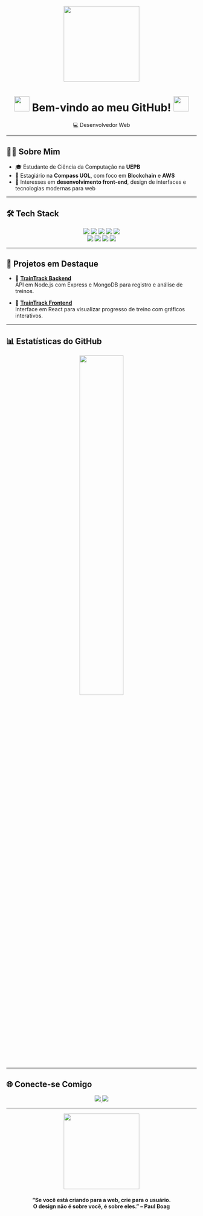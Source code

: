 <p align="center">
  <img src="https://i.pinimg.com/originals/d7/64/84/d76484f755763b87d45ec9c56e21b37c.gif" width="200"/>
</p>

<h1 align="center">
  <img src="https://i.pinimg.com/originals/58/a3/48/58a3489b4e73faae781a78e842c5a21a.gif" width="40" />
  Bem-vindo ao meu GitHub!
  <img src="https://i.pinimg.com/originals/47/c9/55/47c9552e5cc72583c617c30cd378fbf0.gif" width="40" />
</h1>

<p align="center">💻 Desenvolvedor Web </p>

---

## 🧑‍💻 Sobre Mim

- 🎓 Estudante de Ciência da Computação na **UEPB**
- 🚀 Estagiário na **Compass UOL**, com foco em **Blockchain** e **AWS**
- 🎯 Interesses em **desenvolvimento front-end**, design de interfaces e tecnologias modernas para web

---

## 🛠️ Tech Stack

<p align="center">
  <img src="https://img.shields.io/badge/Java-red?style=for-the-badge&logo=java&logoColor=white" />
  <img src="https://img.shields.io/badge/HTML5-orange?style=for-the-badge&logo=html5&logoColor=white" />
  <img src="https://img.shields.io/badge/CSS3-blue?style=for-the-badge&logo=css3&logoColor=white" />
  <img src="https://img.shields.io/badge/JavaScript-yellow?style=for-the-badge&logo=javascript&logoColor=black" />
  <img src="https://img.shields.io/badge/Python-333?style=for-the-badge&logo=python&logoColor=white" />
  <br />
  <img src="https://img.shields.io/badge/Express.js-black?style=for-the-badge&logo=express&logoColor=white" />
  <img src="https://img.shields.io/badge/MongoDB-4EA94B?style=for-the-badge&logo=mongodb&logoColor=white" />
  <img src="https://img.shields.io/badge/React-20232A?style=for-the-badge&logo=react&logoColor=61DAFB" />
  <img src="https://img.shields.io/badge/TailwindCSS-06B6D4?style=for-the-badge&logo=tailwindcss&logoColor=white" />
</p>

---

## 📌 Projetos em Destaque

- 🚀 [**TrainTrack Backend**](https://github.com/arlissondiogo/backend-traintrack)  
  API em Node.js com Express e MongoDB para registro e análise de treinos.

- 🎨 [**TrainTrack Frontend**](https://github.com/arlissondiogo/frontend-traintrack)  
  Interface em React para visualizar progresso de treino com gráficos interativos.

---

## 📊 Estatísticas do GitHub

<p align="center">
  <img src="https://github-readme-stats.vercel.app/api?username=arlissondiogo&show_icons=true&theme=tokyonight&hide_border=true" width="48%" />
</p>

---

## 🌐 Conecte-se Comigo

<p align="center">
  <a href="https://www.linkedin.com/in/árlisson-diôgo-7991a8265">
    <img src="https://img.shields.io/badge/LinkedIn-0A66C2?style=for-the-badge&logo=linkedin&logoColor=white"/>
  </a>
  <a href="https://www.instagram.com/arlissondiogo/">
    <img src="https://img.shields.io/badge/Instagram-E4405F?style=for-the-badge&logo=instagram&logoColor=white"/>
  </a>
</p>

---

<p align="center">
  <img src="https://i.gifer.com/Bh1P.gif" width="200" />
</p>

<h4 align="center">
  “Se você está criando para a web, crie para o usuário. <br />
  O design não é sobre você, é sobre eles.” – Paul Boag
</h4>
